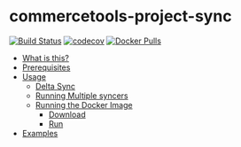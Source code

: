 

# commercetools-project-sync
[![Build Status](https://travis-ci.com/commercetools/commercetools-project-sync.svg?branch=master)](https://travis-ci.com/commercetools/commercetools-project-sync)
[![codecov](https://codecov.io/gh/commercetools/commercetools-project-sync/branch/master/graph/badge.svg)](https://codecov.io/gh/commercetools/commercetools-project-sync)
[![Docker Pulls](https://img.shields.io/docker/pulls/commercetools/commercetools-project-sync)](https://hub.docker.com/r/commercetools/commercetools-project-sync)


<!-- START doctoc generated TOC please keep comment here to allow auto update -->
<!-- DON'T EDIT THIS SECTION, INSTEAD RE-RUN doctoc TO UPDATE -->


- [What is this?](docs/readmeSections/whatIsThis.md)
- [Prerequisites](docs/readmeSections/prerequisites.md)
- [Usage](docs/readmeSections/usage.md)
  - [Delta Sync](docs/readmeSections/deltaSync.md#delta-sync)
  - [Running Multiple syncers](docs/readmeSections/running.md#running-multiple-syncers)
  - [Running the Docker Image](docs/readmeSections/running.md#running-the-docker-image)
    - [Download](docs/readmeSections/running.md#download)
    - [Run](docs/readmeSections/running.md#run)
- [Examples](docs/readmeSections/examples.md#examples)
